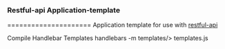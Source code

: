 ### Restful-api Application-template
=====================
Application template for use with [restful-api](https://github.com/ouinformatics/restful-api)

Compile Handlebar Templates
handlebars -m templates/> templates.js
